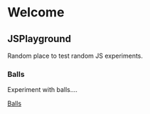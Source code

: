 # Welcome

## JSPlayground

Random place to test random JS experiments.

### Balls
Experiment with balls....

[Balls](/JSPlayground/balls)
